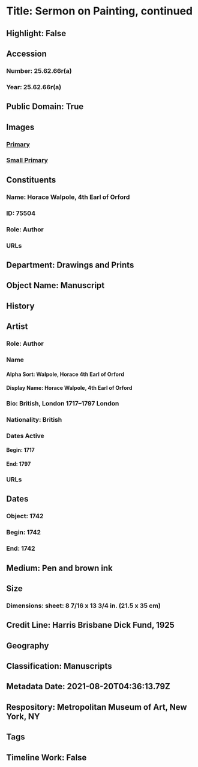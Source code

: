 # Title: Sermon on Painting, continued
## Highlight: False
## Accession
### Number: 25.62.66r(a)
### Year: 25.62.66r(a)
## Public Domain: True
## Images
### [Primary](https://images.metmuseum.org/CRDImages/dp/original/DP829101.jpg)
### [Small Primary](https://images.metmuseum.org/CRDImages/dp/web-large/DP829101.jpg)
## Constituents
### Name: Horace Walpole, 4th Earl of Orford
### ID: 75504
### Role: Author
### URLs
## Department: Drawings and Prints
## Object Name: Manuscript
## History
## Artist
### Role: Author
### Name
#### Alpha Sort: Walpole, Horace 4th Earl of Orford
#### Display Name: Horace Walpole, 4th Earl of Orford
### Bio: British, London 1717–1797 London
### Nationality: British
### Dates Active
#### Begin: 1717
#### End: 1797
### URLs
## Dates
### Object: 1742
### Begin: 1742
### End: 1742
## Medium: Pen and brown ink
## Size
### Dimensions: sheet: 8 7/16 x 13 3/4 in. (21.5 x 35 cm)
## Credit Line: Harris Brisbane Dick Fund, 1925
## Geography
## Classification: Manuscripts
## Metadata Date: 2021-08-20T04:36:13.79Z
## Respository: Metropolitan Museum of Art, New York, NY
## Tags
## Timeline Work: False